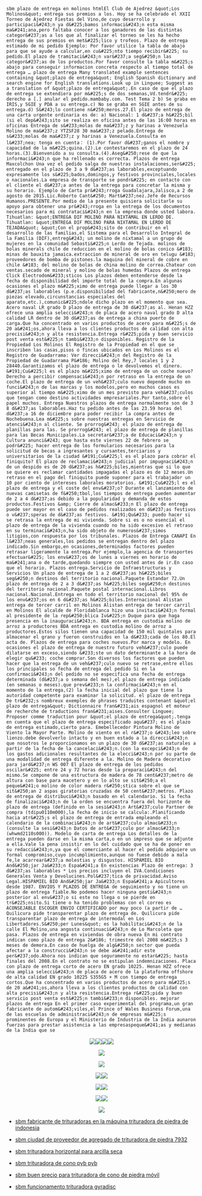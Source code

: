 
```
sbm plazo de entrega en molinos htmlEl Club de Ajedrez &quot;Los Molinos&quot; entrega sus premios a los. Hoy se ha celebrado el XXII Torneo de Ajedrez Fiestas del Vino,de cuyo desarrollo y participaci&#243;n ya d&#225;bamos informaci&#243;n esta misma ma&#241;ana,pero faltaba conocer a los ganadores de las distintas categor&#237;as a los que al finalizar el torneo se les ha hecho entrega de sus premios en met&#225;lico y trofeos. Plazo de entrega estimado de mi pedido Ejemplo: Por favor utilice la tabla de abajo para que se ayude a calcular,en cu&#225;nto tiempo recibir&#225; su pedido.El plazo de tramitaci&#243;n var&#237;a seg&#250;n las categor&#237;as de los productos.Por favor consulte la tabla m&#225;s abajo para conseguir informacion concreta respecto al tiempo total de entrega … plazo de entrega Many translated example sentences containing &quot;plazo de entrega&quot; English Spanish dictionary and search engine for English translations.Look up in Linguee; Suggest as a translation of &quot;plazo de entrega&quot;.En caso de que el plazo de entrega se extendiera por m&#225;s de dos semanas,Vd.tendr&#225; derecho a [.] anular el pedido.mambaby.com. Test Tema 2 b) Se graba en IRIS,y SGIE y PDA a su entrega.c) No se graba en SGIE antes de su entrega.d) S&#243;lo contiene n&#250;meros.27.El plazo de entrega de una carta urgente ordinaria es de: a) Nacional: 1 d&#237;a h&#225;bil (si el dep&#243;sito se realiza en oficina antes de las 16:00 horas en oficinas Entrega de s&#233;molas de ma&#237;z y harinas a Venezuela Molino de ma&#237;z YTZSF28 30 ma&#237;z pelado.Entrega de s&#233;molas de ma&#237;z y harinas a Venezuela.Consulta en l&#237;nea; tenga en cuenta： (1).Por favor d&#237;ganos el nombre y capacidad de la m&#225;quina.(2).Le contestaremos en el plazo de 24 horas.(3).Bienvenido a su consulta.(4).Aseg&#250;rese de que la informaci&#243;n que ha rellenado es correcta. Plazos de entrega Maxcolchon Una vez el pedido salga de nuestras instalaciones,ser&#225; entregado en el plazo de 3 a 9 d&#237;as laborables,exceptuando expresamente los s&#225;bados,domingos,y festivos provinciales,locales o nacionales.La empresa de transporte se pondr&#225; en contacto con el cliente el d&#237;a antes de la entrega para concretar la misma y su horario. Ejemplo de Carta pr&#243;rroga Guadalajara,Jalisco,a 2 de agosto de 2015.Lic.Roberto Cant&#250; Mart&#237;nez.Jefe de Recursos Humanos.PRESENTE.Por medio de la presente quisiera solicitarle su apoyo para obtener una pr&#243;rroga en la entrega de los documentos necesarios para mi contrataci&#243;n en la empresa donde usted labora. Tihuatlan: &quot;ENTREGA DIF MOLINO PARA NIXTAMAL EN LERDO DE. Tihuatlan: &quot;ENTREGA DIF MOLINO PARA NIXTAMAL EN LERDO DE TEJADA&quot; &quot;Con el prop&#243;sito de contribuir en el desarrollo de las familias,el Sistema para el Desarrollo Integral de la Familia (DIF),entreg&#243; un molino de nixtamal a un grupo de mujeres en la comunidad Sebasti&#225;n Lerdo de Tejada. molinos de bolas minerals chile de reduccion en el molino de bolas conico &#183; minas de bauxita jamaica.extraccion de mineral de oro en telugu &#183; proveedores de bomba de pistones.la maquina del mineral de cobre en chile &#183; del molino de bolas de china molino de correa.Chatear con ventas.secado de mineral y molino de bolas humedas Plazos de entrega Click Electrodom&#233;sticos Los plazos deben entenderse desde la fecha de disponibilidad del importe total de la compra.En algunas ocasiones el plazo m&#225;ximo de entrega puede llegar a los 30 d&#237;as laborables (p.e.disponibilidad del fabricante,n&#250;mero de piezas elevado,circunstancias especiales del aparato,etc.),comunic&#225;ndole dicho plazo en el momento que sea. Acero naval LR grado D plazo de entrega de 30 d&#237;as al. Henan HZZ ofrece una amplia selecci&#243;n de placa de acero naval grado D alta calidad LR dentro de 30 d&#237;as de entrega a china puerto de carga.Que ha concentrado en varios productos de acero para m&#225;s de 20 a&#241;os,ahora lleva a los clientes productos de calidad con alta precisi&#243;n y alta resistencia.Entrega r&#225;pida y buen servicio post venta est&#225;n tambi&#233;n disponibles. Registro de la Propiedad Los Molinos El Registro de la Propiedad en el que se inscriben las casas,pisos o fincas ubicados en Los Molinos es el Registro de Guadarrama: Ver direcci&#243;n del Registro de la Propiedad de Guadarrama P&#186; Molino del Rey,7 locales 1 y 2 28440.Garantizamos el plazo de entrega o le devolvemos el dinero. &#191;Cu&#225;l es el plazo m&#225;ximo de entrega de un coche nuevo? Derecho a percibir compensaci&#243;n por retraso en la entrega de un coche.El plazo de entrega de un veh&#237;culo nuevo depende mucho en funci&#243;n de las marcas y los modelos,pero en muchos casos es superior al tiempo m&#225;ximo de un mes previsto para veh&#237;culos que tengan como destino actividades empresariales.Por tanto,sobre el papel muchos. Entrega Nuestros plazos de entrega normalmente son de 3 8 d&#237;as laborables.Haz tu pedido antes de las 23.59 horas del d&#237;a 16 de diciembre para poder recibir la compra antes de Nochebuena.Lea m&#225;s sobre nuestras entregas en Servicio de atenci&#243;n al cliente. Se prorrog&#243; el plazo de entrega de planillas para las. Se prorrog&#243; el plazo de entrega de planillas para las Becas Municipales.La secretar&#237;a de Educaci&#243;n y Cultura anunci&#243; que hasta este viernes 22 de febrero se podr&#225; hacer entrega de los formularios necesarios para la solicitud de becas a ingresantes y cursantes,terciarios y universitarios de la ciudad &#191;Cu&#225;l es el plazo para cobrar el finiquito? El plazo de reclamaci&#243;n judicial por impugnaci&#243;n de un despido es de 20 d&#237;as h&#225;biles,mientras que si lo que se quiere es reclamar cantidades impagadas el plazo es de 12 meses.Un retraso en el pago del finiquito puede suponer para el trabajador un 10 por ciento de intereses laborales moratorios. &#191;Cu&#225;l es el plazo de entrega y el coste del env&#237;o? Durante el lanzamiento de nuevas camisetas de f&#250;tbol,los tiempos de entrega pueden aumentar de 2 a 4 d&#237;as debido a la popularidad y demanda de estos productos.Festivos &amp; Cierre de almac&#233;n El plazo de entrega puede ser mayor en el caso de pedidos realizados en d&#237;as festivos o v&#237;speras de d&#237;as festivos. &#191;Qu&#233; puedo hacer si se retrasa la entrega de mi vivienda. Sobre si es o no esencial el plazo de entrega de la vivienda cuando no ha sido excesivo el retraso en su terminaci&#243;n,ha sido objeto de numeros&#237;simos litigios,con respuesta por los tribunales. Plazos de Entrega CANAPI En l&#237;neas generales,los pedidos se entregan dentro del plazo indicado.Sin embargo,en ocasiones,determinados factores pueden retrasar ligeramente la entrega.Por ejemplo,la agencia de transportes efectuar&#225; los env&#237;os de lunes a viernes en horario de ma&#241;ana o de tarde,quedando siempre con usted antes de ir.En caso que el horario. Plazos entrega.Servicio de Infraestructuras y Servicios Un plazo de entrega de 1 a 2 d&#237;as h&#225;biles seg&#250;n destinos del territorio nacional.Paquete Estandar 72.Un plazo de entrega de 2 a 3 d&#237;as h&#225;biles seg&#250;n destinos del territorio nacional.Paquete postal internacional.Libros nacional.Nacional.Entrega en todo el territorio nacional del 95% de los env&#237;os en 6 d&#237;as h&#225;biles.Internacional Alistan entrega de tercer carril en Molinos Alistan entrega de tercer carril en Molinos El alcalde de Floridablanca hizo una invitaci&#243;n formal al presidente de la rep&#250;blica Iv&#225;n Duque para que haga presencia en la inauguraci&#243;n. BDA entrega en custodia molino de arroz a productores BDA entrega en custodia molino de arroz a productores.Estos silos tienen una capacidad de 150 mil quintales para almacenar el grano y fueron construidos en la d&#233;cada de los 80.El acta de. Plazos de entrega para coches nuevos.Por marca y modelo. En ocasiones el plazo de entrega de nuestro futuro veh&#237;culo puede dilatarse en exceso,siendo &#233;ste un dato determinante a la hora de elegir qu&#233; coche comprar.Son diversos los factores que pueden hacer que la entrega de un veh&#237;culo nuevo se retrase,entre ellos los principales so fecha de entrega del pedido Si en la confirmaci&#243;n del pedido no se especifica una fecha de entrega determinada (d&#237;a o semana del mes),el plazo de entrega indicado (en semanas o meses).que prev&#233;n la confirmaci&#243;n en el momento de la entrega,(2) la fecha inicial del plazo que tiene la autoridad competente para examinar la solicitud. el plazo de entrega De tr&#232;s nombreux exemples de phrases traduites contenant &quot;el plazo de entrega&quot; Dictionnaire fran&#231;ais espagnol et moteur de recherche de traductions fran&#231;aises.Consulter Linguee; Proposer comme traduction pour &quot;el plazo de entrega&quot;.tenga en cuenta que el plazo de entrega especificado aqu&#237; es el plazo de entrega estimado,cierto para. Emebellecedor Pintura Molino de Viento la Mayor Parte. Molino de viento en el r&#237;o &#243;leo sobre lienzo.debe devolverlo intacto y en buen estado a la direcci&#243;n que nosotros le proporcionamos en un plazo de 30 d&#237;as naturales a partir de la fecha de la cancelaci&#243;n.(con la excepci&#243;n de los gastos adicionales resultantes de la elecci&#243;n por su parte de una modalidad de entrega diferente a la. Molino de Madera decorativo para jard&#237;n WS 007 El plazo de entrega de los pedidos oscilar&#225; entre 24 y 72 horas desde la preparaci&#243;n del mismo.Se compone de una estructura de madera de 78 cent&#237;metro de altura con base para macetero y en lo alto se sit&#250;a el peque&#241;o molino de color madera r&#250;stica sobre el que se sit&#250;an 2 aspas giratorias cruzadas de 50 cent&#237;metros. Plazo de entrega de distribuci&#243;n basado en el calendario. Si la fecha de finalizaci&#243;n de la orden se encuentra fuera del horizonte de plazo de entrega (definido en la sesi&#243;n Art&#237;culo Partner de compra (tdipu0110m000),la fecha de inicio se calcula:.Planificando hacia atr&#225;s el plazo de entrega de entrada empleando el calendario de la combinaci&#243;n de art&#237;culo almac&#233;n (consulte la sesi&#243;n Datos de art&#237;culo por almac&#233;n (whwmd2110s000)). Modelo de carta de entrega Los detalles de la entrega pueden darse en la misma carta,o en un impreso que se adjunte a ella.Vale la pena insistir en lo del cuidado que se ha de poner en su redacci&#243;n,ya que el comerciante al hacer el pedido adquiere un formal compromiso,cuyo incumplimiento,aunque no fuese debido a mala fe,le acarrear&#237;a molestias y disgustos. HISPAMIEL BIO And&#250;jar Ja&#233;n Espa&#241;a En existencias Plazo de entrega: 3 d&#237;as laborables * Los precios incluyen el IVA.Condiciones Generales Venta y Devolucines.Pol&#237;tica de privacidad.Aviso Legal.HISPAMIEL BIO And&#250;jar Ja&#233;n Espa&#241;a Apicultores desde 1987. ENVIOS Y PLAZOS DE ENTREGA de seguimiento y no tiene un plazo de entrega fiable.No podemos hacer ninguna gesti&#243;n posterior al env&#237;o si este no llega o se pierde en tr&#225;nsito.Si tiene o ha tenido problemas con el correo es ACONSEJABLE ESCOGER ENVIO CERTIFICADO por muy poco (a partir de … Quilicura pide transparentar plazo de entrega de. Quilicura pide transparentar plazo de entrega de intermodal en Los Libertadores.S&#250;per Lunes&quot; es la habilitaci&#243;n de la calle El Molino,una angosta continuaci&#243;n de Lo Marcoleta que pasa. Plazos de entrega en viviendas de obra nueva En mi contrato indican como plazo de entrega 2&#186; trimestre del 2008 m&#225;s 3 meses de demora.En caso de huelga de alg&#250;n sector que pueda afectar a la construcci&#243;n se debe a&#241;adir este per&#237;odo.Ahora nos indican que seguramente no estar&#225; hasta finales del 2008.En el contrato no se estipulan indemnizaciones. Placa con plazo de entrega corto de acero EN grado 10225. Henan HZZ ofrece una amplia selecci&#243;n de placa de acero de la plataforma offshore de alta calidad EN grado 10225 S355G5 + M con tiempo de entrega cortos.Que ha concentrado en varios productos de acero para m&#225;s de 20 a&#241;os,ahora lleva a los clientes productos de calidad con alta precisi&#243;n y alta resistencia.Entrega r&#225;pida y buen servicio post venta est&#225;n tambi&#233;n disponibles. mejorar plazos de entrega En el primer caso experimental del programa,un gran fabricante de autom&#243;viles,el Prince of Wales Business Forum,una de las escuelas de administraci&#243;n de empresas m&#225;s prominentes de Europa y el Ministerio de Industria de la India aunaron fuerzas para prestar asistencia a las empresaspeque&#241;as y medianas de la India que se 
```

<div align="center">

<a href="https://es-mill.shibang-china.com/github&k=sbm+plazo+de+entrega+en+molinos+html"><img src="https://static.shibang-china.com/es/mill/index.jpg"></a><a href="https://es-mill.shibang-china.com/materials.htmlgithub&k=sbm+plazo+de+entrega+en+molinos+html"><img src="https://static.shibang-china.com/es/mill/materials.jpg"></a><a href="https://es-mill.shibang-china.com/about.htmlgithub&k=sbm+plazo+de+entrega+en+molinos+html"><img src="https://static.shibang-china.com/es/mill/about.jpg"></a><a href="https://es-mill.shibang-china.com/contact.htmlgithub&k=sbm+plazo+de+entrega+en+molinos+html"><img src="https://static.shibang-china.com/es/mill/contact.jpg"></a>

<a href="https://es-mill.shibang-china.com/github&k=sbm+plazo+de+entrega+en+molinos+html"><img src="https://static.shibang-china.com/es/mill/banner.jpg"></a>

<a href="https://swt.shibang-china.com/github&k=sbm+plazo+de+entrega+en+molinos+html"><img src="https://static.shibang-china.com/es/mill/chat.jpg"></a>

<a href="https://es-mill.shibang-china.com/products/vertical-roller-mill.htmlgithub&k=sbm+plazo+de+entrega+en+molinos+html"><img src="https://static.shibang-china.com/es/mill/vertical.jpg"></a><a href="https://es-mill.shibang-china.com/products/raymond-mill.htmlgithub&k=sbm+plazo+de+entrega+en+molinos+html"><img src="https://static.shibang-china.com/es/mill/raymond.jpg"></a>

<a href="https://es-mill.shibang-china.com/products/ultrafine-grinding-mill.htmlgithub&k=sbm+plazo+de+entrega+en+molinos+html"><img src="https://static.shibang-china.com/es/mill/ultrafine.jpg"></a><a href="https://es-mill.shibang-china.com/products/trapezium-grinding-mill.htmlgithub&k=sbm+plazo+de+entrega+en+molinos+html"><img src="https://static.shibang-china.com/es/mill/trapezium.jpg"></a>

<a href="https://es-mill.shibang-china.com/products/ball-mill.htmlgithub&k=sbm+plazo+de+entrega+en+molinos+html"><img src="https://static.shibang-china.com/es/mill/ball.jpg"></a><a href="https://es-mill.shibang-china.com/products/hammer-mill.htmlgithub&k=sbm+plazo+de+entrega+en+molinos+html"><img src="https://static.shibang-china.com/es/mill/hammer.jpg"></a>

<a href="https://swt.shibang-china.com/github&k=sbm+plazo+de+entrega+en+molinos+html"><img src="https://static.shibang-china.com/es/mill/case.jpg"></a>

</div>


* [sbm fabricante de trituradoras en la máquina trituradora de piedra de indonesia](sbm%20fabricante%20de%20trituradoras%20en%20la%20m%C3%A1quina%20trituradora%20de%20piedra%20de%20indonesia.md)

* [sbm ciudad de proveedor de agregado de trituradora de piedra 7932](sbm%20ciudad%20de%20proveedor%20de%20agregado%20de%20trituradora%20de%20piedra%207932.md)

* [sbm trituradora horizontal para arcilla seca](sbm%20trituradora%20horizontal%20para%20arcilla%20seca.md)

* [sbm trituradora de cono pyb pyb](sbm%20trituradora%20de%20cono%20pyb%20pyb.md)

* [sbm buen precio para trituradora de cono de piedra móvil](sbm%20buen%20precio%20para%20trituradora%20de%20cono%20de%20piedra%20m%C3%B3vil.md)

* [sbm funcionamento trituradora gyradisc](sbm%20funcionamento%20trituradora%20gyradisc.md)